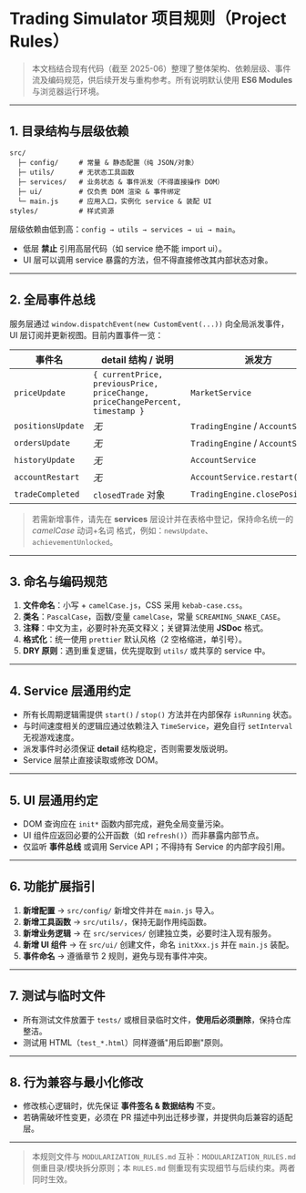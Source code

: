 # Trading Simulator 项目规则（Project Rules）

> 本文档结合现有代码（截至 2025-06）整理了整体架构、依赖层级、事件流及编码规范，供后续开发与重构参考。所有说明默认使用 **ES6 Modules** 与浏览器运行环境。

---

## 1. 目录结构与层级依赖

```
src/
  ├─ config/     # 常量 & 静态配置（纯 JSON/对象）
  ├─ utils/      # 无状态工具函数
  ├─ services/   # 业务状态 & 事件派发（不得直接操作 DOM）
  ├─ ui/         # 仅负责 DOM 渲染 & 事件绑定
  └─ main.js     # 应用入口，实例化 service & 装配 UI
styles/          # 样式资源
```

层级依赖由低到高：`config → utils → services → ui → main`。
* 低层 **禁止** 引用高层代码（如 service 绝不能 import ui）。
* UI 层可以调用 service 暴露的方法，但不得直接修改其内部状态对象。

---

## 2. 全局事件总线

服务层通过 `window.dispatchEvent(new CustomEvent(...))` 向全局派发事件，UI 层订阅并更新视图。目前内置事件一览：

| 事件名            | detail 结构 / 说明                           | 派发方                 |
|-------------------|----------------------------------------------|------------------------|
| `priceUpdate`     | `{ currentPrice, previousPrice, priceChange, priceChangePercent, timestamp }` | `MarketService`        |
| `positionsUpdate` | *无*                                         | `TradingEngine` / `AccountService` |
| `ordersUpdate`    | *无*                                         | `TradingEngine` / `AccountService` |
| `historyUpdate`   | *无*                                         | `AccountService`       |
| `accountRestart`  | *无*                                         | `AccountService.restart()` |
| `tradeCompleted`  | `closedTrade` 对象                           | `TradingEngine.closePosition()` |

> 若需新增事件，请先在 **services** 层设计并在表格中登记，保持命名统一的 *camelCase* 动词+名词 格式，例如：`newsUpdate`、`achievementUnlocked`。

---

## 3. 命名与编码规范

1. **文件命名**：小写 + `camelCase.js`，CSS 采用 `kebab-case.css`。
2. **类名**：`PascalCase`，函数/变量 `camelCase`，常量 `SCREAMING_SNAKE_CASE`。
3. **注释**：中文为主，必要时补充英文释义；关键算法使用 **JSDoc** 格式。
4. **格式化**：统一使用 `prettier` 默认风格（2 空格缩进，单引号）。
5. **DRY 原则**：遇到重复逻辑，优先提取到 `utils/` 或共享的 service 中。

---

## 4. Service 层通用约定

* 所有长周期逻辑需提供 `start()` / `stop()` 方法并在内部保存 `isRunning` 状态。
* 与时间速度相关的逻辑应通过依赖注入 `TimeService`，避免自行 `setInterval` 无视游戏速度。
* 派发事件时必须保证 **detail** 结构稳定，否则需要发版说明。
* Service 层禁止直接读取或修改 DOM。

---

## 5. UI 层通用约定

* DOM 查询应在 `init*` 函数内部完成，避免全局变量污染。
* UI 组件应返回必要的公开函数（如 `refresh()`）而非暴露内部节点。
* 仅监听 **事件总线** 或调用 Service API；不得持有 Service 的内部字段引用。

---

## 6. 功能扩展指引

1. **新增配置** → `src/config/` 新增文件并在 `main.js` 导入。
2. **新增工具函数** → `src/utils/`，保持无副作用纯函数。
3. **新增业务逻辑** → 在 `src/services/` 创建独立类，必要时注入现有服务。
4. **新增 UI 组件** → 在 `src/ui/` 创建文件，命名 `initXxx.js` 并在 `main.js` 装配。
5. **事件命名** → 遵循章节 2 规则，避免与现有事件冲突。

---

## 7. 测试与临时文件

* 所有测试文件放置于 `tests/` 或根目录临时文件，**使用后必须删除**，保持仓库整洁。
* 测试用 HTML（`test_*.html`）同样遵循"用后即删"原则。

---

## 8. 行为兼容与最小化修改

* 修改核心逻辑时，优先保证 **事件签名 & 数据结构** 不变。
* 若确需破坏性变更，必须在 PR 描述中列出迁移步骤，并提供向后兼容的适配层。

---

> 本规则文件与 `MODULARIZATION_RULES.md` 互补：`MODULARIZATION_RULES.md` 侧重目录/模块拆分原则；本 `RULES.md` 侧重现有实现细节与后续约束。两者同时生效。 